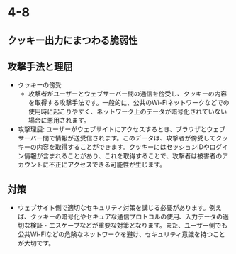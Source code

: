 # 4-8
## クッキー出力にまつわる脆弱性

## 攻撃手法と理屈
- クッキーの傍受
	- 攻撃者がユーザーとウェブサーバー間の通信を傍受し、クッキーの内容を取得する攻撃手法です。一般的に、公共のWi-Fiネットワークなどでの使用時に起こりやすく、ネットワーク上のデータが暗号化されていない場合に悪用されます。
- 攻撃理屈: ユーザーがウェブサイトにアクセスするとき、ブラウザとウェブサーバー間で情報が送受信されます。このデータは、攻撃者が傍受してクッキーの内容を取得することができます。クッキーにはセッションIDやログイン情報が含まれることがあり、これを取得することで、攻撃者は被害者のアカウントに不正にアクセスできる可能性が生じます。

## 対策
- ウェブサイト側で適切なセキュリティ対策を講じる必要があります。例えば、クッキーの暗号化やセキュアな通信プロトコルの使用、入力データの適切な検証・エスケープなどが重要な対策となります。また、ユーザー側でも公共Wi-Fiなどの危険なネットワークを避け、セキュリティ意識を持つことが大切です。
